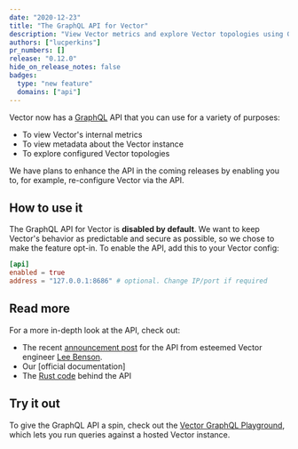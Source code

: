 ```yaml
---
date: "2020-12-23"
title: "The GraphQL API for Vector"
description: "View Vector metrics and explore Vector topologies using GraphQL"
authors: ["lucperkins"]
pr_numbers: []
release: "0.12.0"
hide_on_release_notes: false
badges:
  type: "new feature"
  domains: ["api"]
---
```


Vector now has a [GraphQL] API that you can use for a variety of purposes:

* To view Vector's internal metrics
* To view metadata about the Vector instance
* To explore configured Vector topologies

We have plans to enhance the API in the coming releases by enabling you to, for
example, re-configure Vector via the API.

## How to use it

The GraphQL API for Vector is **disabled by default**. We want to keep Vector's
behavior as predictable and secure as possible, so we chose to make the feature
opt-in. To enable the API, add this to your Vector config:

```toml
[api]
enabled = true
address = "127.0.0.1:8686" # optional. Change IP/port if required
```

## Read more

For a more in-depth look at the API, check out:

* The recent [announcement post][post] for the API from esteemed Vector engineer [Lee Benson][lee].
* Our [official documentation]
* The [Rust code][code] behind the API

## Try it out

To give the GraphQL API a spin, check out the [Vector GraphQL
Playground][playground], which lets you run queries against a hosted Vector
instance.

[code]: https://github.com/timberio/vector/tree/master/src/api
[docs]: https://vector.dev/docs/reference/api
[graphql]: https://graphql.org
[lee]: https://github.com/LeeBenson
[playground]: https://playground.vector.dev:8686/playground
[post]: https://vector.dev/blog/graphql-api
